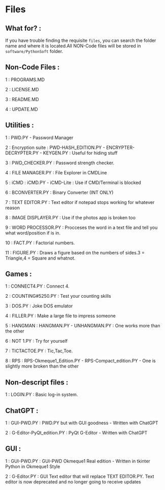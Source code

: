 # Files

## What for? : 

If you have trouble finding the requisite `files`, you can search the folder name and where it is located.All NON-Code files will be stored in `software/PythonSoft` folder.

## Non-Code Files : 

1 : PROGRAMS.MD

2 : LICENSE.MD

3 : README.MD

4 : UPDATE.MD

## Utilities :

1 : PWD.PY - Password Manager

2 : Encryption suite : PWD-HASH_EDITION.PY - ENCRYPTER-DECRYPTER.PY - KEYGEN.PY : Useful for hiding stuff

3 : PWD_CHECKER.PY : Password strength checker.

4 : FILE MANAGER.PY : File Explorer in CMDLine

5 : iCMD : iCMD.PY - iCMD-Lite : Use if CMD/Terminal is blocked

6 : BCONVERTER.PY : Binary Converter (INT ONLY)

7 : TEXT EDITOR.PY : Text editor if notepad stops working for whatever reason

8 : IMAGE DISPLAYER.PY : Use if the photos app is broken too 

9 : WORD PROCESSOR.PY : Procceses the word in a text file and tell you what word/position if is in.

10 : FACT.PY : Factorial numbers.

11 : FIGURE.PY : Draws a figure based on the numbers of sides.3 = Triangle,4 = Square and whatnot.

## Games :

1 : CONNECT4.PY : Connect 4.

2 : COUNTING#5250.PY : Test your counting skills

3 : DOS.PY : Joke DOS emulator

4 : FILLER.PY : Make a large file to impress someone

5 : HANGMAN : HANGMAN.PY - UNHANGMAN.PY : One works more than the other

6 : NOT 1.PY : Try for yourself

7 : TICTACTOE.PY : Tic,Tac,Toe.

8 : RPS : RPS-Okmeque1_Edition.PY - RPS-Compact_edition.PY - One is slightly more broken than the other

## Non-descript files : 

1 : LOGIN.PY : Basic log-in system.

## ChatGPT :

1 : GUI-PWD.PY : PWD.PY but with GUI goodness - Written with ChatGPT

2 : G-Editor-PyQt_edition.PY : PyQt G-Editor - Written with ChatGPT

## GUI : 

1 : GUI-PWD.PY : GUI-PWD Okmeque1 Real edition - Written in tkinter Python in Okmeque1 Style

2 : G-Editor.PY : GUI Text editor that will replace TEXT EDITOR.PY. Text editor is now deprecated and no longer going to receive updates
